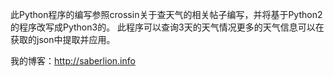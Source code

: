 此Python程序的编写参照crossin关于查天气的相关帖子编写，并将基于Python2的程序改写成Python3的。
此程序可以查询3天的天气情况更多的天气信息可以在获取的json中提取并应用。

我的博客：http://saberlion.info
